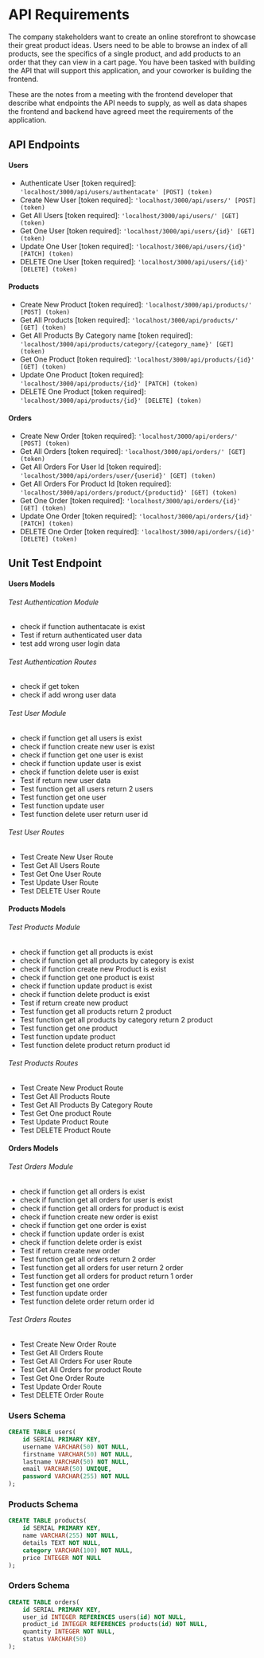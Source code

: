 # API Requirements
The company stakeholders want to create an online storefront to showcase their great product ideas. Users need to be able to browse an index of all products, see the specifics of a single product, and add products to an order that they can view in a cart page. You have been tasked with building the API that will support this application, and your coworker is building the frontend.

These are the notes from a meeting with the frontend developer that describe what endpoints the API needs to supply, as well as data shapes the frontend and backend have agreed meet the requirements of the application. 


## API Endpoints
#### Users
- Authenticate User [token required]: `'localhost/3000/api/users/authentacate' [POST] (token)`
- Create New User [token required]: `'localhost/3000/api/users/' [POST] (token)`
- Get All Users [token required]: `'localhost/3000/api/users/' [GET] (token)`
- Get One User [token required]: `'localhost/3000/api/users/{id}' [GET] (token)`
- Update One User [token required]: `'localhost/3000/api/users/{id}' [PATCH] (token)`
- DELETE One User [token required]: `'localhost/3000/api/users/{id}' [DELETE] (token)`

#### Products
- Create New Product [token required]: `'localhost/3000/api/products/' [POST] (token)`
- Get All Products [token required]: `'localhost/3000/api/products/' [GET] (token)`
- Get All Products By Category name [token required]: `'localhost/3000/api/products/category/{category_name}' [GET] (token)`
- Get One Product [token required]: `'localhost/3000/api/products/{id}' [GET] (token)`
- Update One Product [token required]: `'localhost/3000/api/products/{id}' [PATCH] (token)`
- DELETE One Product [token required]: `'localhost/3000/api/products/{id}' [DELETE] (token)`

#### Orders
- Create New Order [token required]: `'localhost/3000/api/orders/' [POST] (token)`
- Get All Orders [token required]: `'localhost/3000/api/orders/' [GET] (token)`
- Get All Orders For User Id [token required]: `'localhost/3000/api/orders/user/{userid}' [GET] (token)`
- Get All Orders For Product Id [token required]: `'localhost/3000/api/orders/product/{productid}' [GET] (token)`
- Get One Order [token required]: `'localhost/3000/api/orders/{id}' [GET] (token)`
- Update One Order [token required]: `'localhost/3000/api/orders/{id}' [PATCH] (token)`
- DELETE One Order [token required]: `'localhost/3000/api/orders/{id}' [DELETE] (token)`

## Unit Test Endpoint
#### Users Models

###### Test Authentication Module
- check if function authentacate is exist
- Test if return authenticated user data
- test add wrong user login data
###### Test Authentication Routes
- check if get token
- check if add wrong user data

###### Test User Module
- check if function get all users is exist
- check if function create new user is exist
- check if function get one user is exist
- check if function update user is exist
- check if function delete user is exist
- Test if return new user data
- Test function get all users return 2 users
- Test function get one user
- Test function update user
- Test function delete user return  user id

###### Test User Routes
- Test Create New User Route
- Test Get All Users Route
- Test Get One User Route
- Test Update User Route
- Test DELETE User Route

#### Products Models
###### Test Products Module
- check if function get all products is exist
- check if function get all products by category is exist
- check if function create new Product is exist
- check if function get one product is exist
- check if function update product is exist
- check if function delete product is exist
- Test if return create new product
- Test function get all products return 2 product
- Test function get all products by category return 2 product
- Test function get one product
- Test function update product 
- Test function delete product return  product id

###### Test Products Routes
- Test Create New Product Route
- Test Get All Products Route
- Test Get All Products By Category Route
- Test Get One product Route
- Test Update Product Route
- Test DELETE Product Route

#### Orders Models
###### Test Orders Module
- check if function get all orders is exist
- check if function get all orders for user is exist
- check if function get all orders for product is exist
- check if function create new order is exist
- check if function get one order is exist
- check if function update order is exist
- check if function delete order is exist
- Test if return create new order
- Test function get all orders return 2 order
- Test function get all orders for user return 2 order
- Test function get all orders for product return 1 order
- Test function get one order
- Test function update order
- Test function delete order return  order id

###### Test Orders Routes
- Test Create New Order Route
- Test Get All Orders Route
- Test Get All Orders For user Route
- Test Get All Orders for product Route
- Test Get One Order Route
- Test Update Order Route
- Test DELETE Order Route

### Users Schema
```sql 
CREATE TABLE users(
    id SERIAL PRIMARY KEY,
    username VARCHAR(50) NOT NULL,
    firstname VARCHAR(50) NOT NULL,
    lastname VARCHAR(50) NOT NULL,
    email VARCHAR(50) UNIQUE,
    password VARCHAR(255) NOT NULL
);
```
### Products Schema
```sql 
CREATE TABLE products(
    id SERIAL PRIMARY KEY,
    name VARCHAR(255) NOT NULL,
    details TEXT NOT NULL,
    category VARCHAR(100) NOT NULL,
    price INTEGER NOT NULL
);
```

### Orders Schema
```sql 
CREATE TABLE orders(
    id SERIAL PRIMARY KEY,
    user_id INTEGER REFERENCES users(id) NOT NULL,
    product_id INTEGER REFERENCES products(id) NOT NULL,
    quantity INTEGER NOT NULL,
    status VARCHAR(50)
);
```
